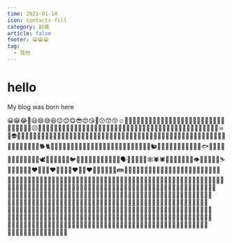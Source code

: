 ```yaml
---
time: 2021-01-18
icon: contacts-fill
category: 前端
article: false
footer: 😁😁😁
tag:
  - 其他
---
```

# hello

My blog was born here

😀😁😂🤣😃😄😅😆😉😊😋😎😍😘🥰😗😙😚☺🙂🤗🤩🤔🤨😐😑😶🙄😏😣😥😮🤐😯😪😫🥱😴😌😛😜😝🤤😒😓😔😕🙃🤑😲☹🙁😖😞😟😤😢😭😦😧😨😩🤯😬😰😱🥵🥶😳🤪😵🥴😠😡🤬😷🤒🤕🤢🤮🤧😇🥳🥺🤠🤡🤥🤫🤭🧐🤓😈👿👹👺💀☠👻👽👾🤖💩😺😸😹😻😼😽🙀😿😾🐱‍👤🐱‍🏍🐱‍💻🐱‍🐉🐱‍👓🐱‍🚀🙈🙉🙊🐵🐶🐺🐱🦁🐯🦒🦊🦝🐮🐷🐗🐭🐹🐻🐨🐨🐼🐸🦓🐴🦄🐔🐲🐽🐾🐒🦍🦧🦮🐕‍🦺🐩🐕🐈🐅🐆🐎🦌🦏🦛🐂🐃🐄🐖🐏🐑🐐🐪🐫🦙🦘🦥🦨🦡🐘🐁🐀🦔🐇🐿🐊🐢🐍🐉🦕🦖🦦🦈🐬🐳🐋🐟🐠🐡🦐🦑🐙🦞🦀🐚🦆🐓🦃🦅🕊🦢🦜🐣🐤🐥🐧🐦🦉🦚🦩🦇🦋🐌🐛🦗🦟🐜🐝🗣🧞‍♂️🧞‍♀️🦠🕸🕷🕷🐞🦂👤🧠👥🦾🦿👁👀👣🤺🦴🦷⛷🤼‍♂️👅🤼‍♀️👨‍❤️‍💋‍👨👩‍❤️‍💋‍👩💏👨‍❤️‍👨👩‍❤️‍👩💑👯‍♀️👯‍♂️👪👨‍👩‍👦👨‍👩‍👧👨‍👩‍👧‍👦👨‍👩‍👦‍👦👨‍👩‍👧‍👧👨‍👨‍👦👨‍👨‍👧👩‍👩‍👧‍👧👩‍👩‍👦‍👦👩‍👩‍👧‍👦👩‍👩‍👧👩‍👩‍👦👨‍👨‍👧‍👧👨‍👨‍👧‍👧👨‍👨‍👦‍👦👨‍👨‍👧‍👦👩‍👦👩‍👧👩‍👧‍👦👩‍👦‍👦👩‍👧‍👧👨‍👦👨‍👧👨‍👧‍👦👩🏽‍🤝‍👩🏼👩🏽‍🤝‍👩🏻👩🏼‍🤝‍👩🏼👩🏼‍🤝‍👩🏻👩🏻‍🤝‍👩🏻👭👨‍👧‍👧👨‍👦‍👦👩🏽‍🤝‍👩🏽👩🏿‍🤝‍👩🏾👩🏿‍🤝‍👩🏿👩🏾‍🤝‍👩🏻👩🏾‍🤝‍👩🏼👫👩🏻‍🤝‍🧑🏻👩🏾‍🤝‍👩🏽👩🏾‍🤝‍👩🏾👩🏻‍🤝‍🧑🏼👩🏻‍🤝‍🧑🏽👩🏿‍🤝‍👩🏻👩🏿‍🤝‍👩🏼👩🏻‍🤝‍🧑🏾👩🏻‍🤝‍🧑🏿👩🏿‍🤝‍👩🏽👩🏻‍🤝‍🧑🏿👩🏽‍🤝‍🧑🏽👩🏿‍🤝‍🧑🏻👨🏼‍🤝‍👨🏼👨🏼‍🤝‍👨🏻👩🏾‍🤝‍🧑🏿👩🏽‍🤝‍🧑🏼👩🏻‍🤝‍🧑🏾👩🏻‍🤝‍🧑🏽👩🏽‍🤝‍🧑🏻👩🏾‍🤝‍🧑🏾👨🏻‍🤝‍👨🏻👬👩🏾‍🤝‍🧑🏽👩🏼‍🤝‍🧑🏿👩🏻‍🤝‍🧑🏼👩🏻‍🤝‍🧑🏻👩🏼‍🤝‍🧑🏾👩🏾‍🤝‍🧑🏼👩🏿‍🤝‍🧑🏿👩🏿‍🤝‍🧑🏾👩🏾‍🤝‍🧑🏻👩🏼‍🤝‍🧑🏽👫👩🏿‍🤝‍👩🏿👩🏼‍🤝‍🧑🏼👩🏽‍🤝‍🧑🏿👩🏿‍🤝‍🧑🏽👩🏿‍🤝‍🧑🏼👩🏽‍🤝‍🧑🏾👩🏼‍🤝‍🧑🏻👩🏿‍🤝‍👩🏾👨🏽‍🤝‍👨🏻👨🏽‍🤝‍👨🏼👨🏿‍🤝‍👨🏼👨🏿‍🤝‍👨🏽👨🏽‍🤝‍👨🏽👨🏾‍🤝‍👨🏻👨🏿‍🤝‍👨🏿👨🏿‍🤝‍👨🏾👨🏾‍🤝‍👨🏼👨🏾‍🤝‍👨🏽👨🏾‍🤝‍👨🏾👨🏿‍🤝‍👨🏻
